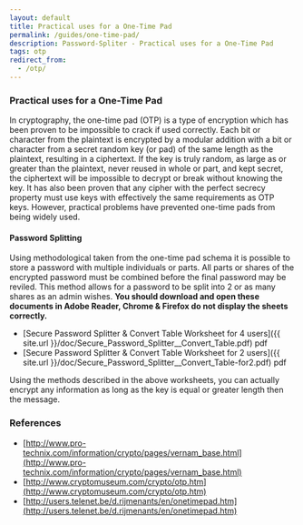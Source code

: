 ```yaml
---
layout: default
title: Practical uses for a One-Time Pad
permalink: /guides/one-time-pad/
description: Password-Spliter - Practical uses for a One-Time Pad
tags: otp
redirect_from:
  - /otp/
---
```


### Practical uses for a One-Time Pad

In cryptography, the one-time pad (OTP) is a type of encryption which has been proven to be impossible to crack if used correctly. Each bit or character from the plaintext is encrypted by a modular addition with a bit or character from a secret random key (or pad) of the same length as the plaintext, resulting in a ciphertext. If the key is truly random, as large as or greater than the plaintext, never reused in whole or part, and kept secret, the ciphertext will be impossible to decrypt or break without knowing the key.  It has also been proven that any cipher with the perfect secrecy property must use keys with effectively the same requirements as OTP keys. However, practical problems have prevented one-time pads from being widely used.

#### Password Splitting

Using methodological taken from the one-time pad schema  it is possible to store a password with multiple individuals or parts.  All parts or shares of the encrypted password must be combined before the final password may be reviled.  This method allows for a password to be split into 2 or as many shares as an admin wishes. **You should download and open these documents in Adobe Reader, Chrome & Firefox do not display the sheets correctly.**

* [Secure Password Splitter & Convert Table Worksheet for 4 users]({{ site.url }}/doc/Secure_Password_Splitter__Convert_Table.pdf) pdf
* [Secure Password Splitter & Convert Table Worksheet for 2 users]({{ site.url }}/doc/Secure_Password_Splitter__Convert_Table-for2.pdf) pdf

Using the methods described in the above worksheets, you can actually encrypt any information as long as the key is equal or greater length then the message.

### References

* [http://www.pro-technix.com/information/crypto/pages/vernam_base.html](http://www.pro-technix.com/information/crypto/pages/vernam_base.html)
* [http://www.cryptomuseum.com/crypto/otp.htm](http://www.cryptomuseum.com/crypto/otp.htm)
* [http://users.telenet.be/d.rijmenants/en/onetimepad.htm](http://users.telenet.be/d.rijmenants/en/onetimepad.htm)

